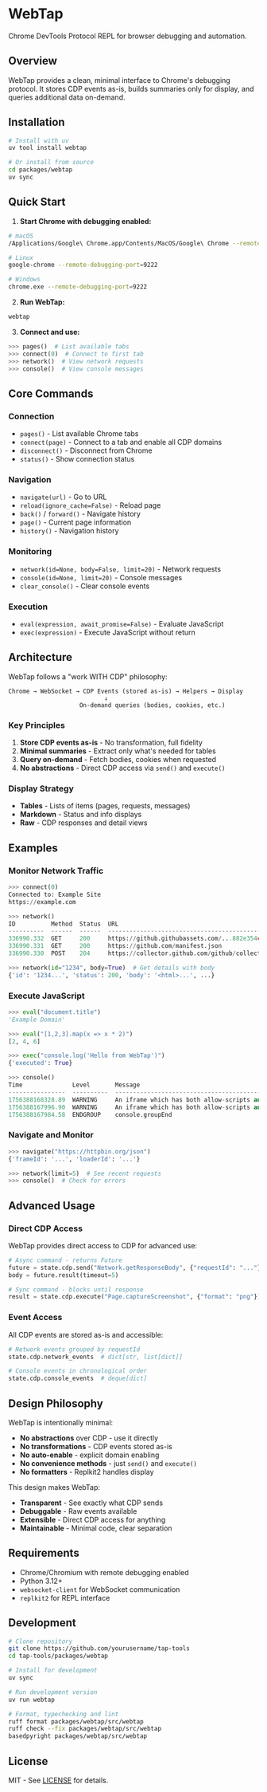 # WebTap

Chrome DevTools Protocol REPL for browser debugging and automation.

## Overview

WebTap provides a clean, minimal interface to Chrome's debugging protocol. It stores CDP events as-is, builds summaries only for display, and queries additional data on-demand.

## Installation

```bash
# Install with uv
uv tool install webtap

# Or install from source
cd packages/webtap
uv sync
```

## Quick Start

1. **Start Chrome with debugging enabled:**
```bash
# macOS
/Applications/Google\ Chrome.app/Contents/MacOS/Google\ Chrome --remote-debugging-port=9222

# Linux
google-chrome --remote-debugging-port=9222

# Windows
chrome.exe --remote-debugging-port=9222
```

2. **Run WebTap:**
```bash
webtap
```

3. **Connect and use:**
```python
>>> pages()  # List available tabs
>>> connect(0)  # Connect to first tab
>>> network()  # View network requests
>>> console()  # View console messages
```

## Core Commands

### Connection
- `pages()` - List available Chrome tabs
- `connect(page)` - Connect to a tab and enable all CDP domains
- `disconnect()` - Disconnect from Chrome
- `status()` - Show connection status

### Navigation
- `navigate(url)` - Go to URL
- `reload(ignore_cache=False)` - Reload page
- `back()` / `forward()` - Navigate history
- `page()` - Current page information
- `history()` - Navigation history

### Monitoring
- `network(id=None, body=False, limit=20)` - Network requests
- `console(id=None, limit=20)` - Console messages
- `clear_console()` - Clear console events

### Execution
- `eval(expression, await_promise=False)` - Evaluate JavaScript
- `exec(expression)` - Execute JavaScript without return

## Architecture

WebTap follows a "work WITH CDP" philosophy:

```
Chrome → WebSocket → CDP Events (stored as-is) → Helpers → Display
                           ↓
                    On-demand queries (bodies, cookies, etc.)
```

### Key Principles

1. **Store CDP events as-is** - No transformation, full fidelity
2. **Minimal summaries** - Extract only what's needed for tables
3. **Query on-demand** - Fetch bodies, cookies when requested
4. **No abstractions** - Direct CDP access via `send()` and `execute()`

### Display Strategy

- **Tables** - Lists of items (pages, requests, messages)
- **Markdown** - Status and info displays
- **Raw** - CDP responses and detail views

## Examples

### Monitor Network Traffic
```python
>>> connect(0)
Connected to: Example Site
https://example.com

>>> network()
ID          Method  Status  URL                                                 Type        Size
----------  ------  ------  --------------------------------------------------  ----------  ------
336990.332  GET     200     https://github.githubassets.com/...882e354c005.png  Other       -
336990.331  GET     200     https://github.com/manifest.json                    Manifest    -
336990.330  POST    204     https://collector.github.com/github/collect         Ping        456

>>> network(id="1234", body=True)  # Get details with body
{'id': '1234...', 'status': 200, 'body': '<html>...', ...}
```

### Execute JavaScript
```python
>>> eval("document.title")
'Example Domain'

>>> eval("[1,2,3].map(x => x * 2)")
[2, 4, 6]

>>> exec("console.log('Hello from WebTap')")
{'executed': True}

>>> console()
Time              Level       Message                                                                              Source
----------------  ----------  -----------------------------------------------------------------------------------  --------
1756388168328.89  WARNING     An iframe which has both allow-scripts and allow-same-origin for its sandbox att...  security
1756388167996.90  WARNING     An iframe which has both allow-scripts and allow-same-origin for its sandbox att...  security
1756388167984.58  ENDGROUP    console.groupEnd                                                                     console

```

### Navigate and Monitor
```python
>>> navigate("https://httpbin.org/json")
{'frameId': '...', 'loaderId': '...'}

>>> network(limit=5)  # See recent requests
>>> console()  # Check for errors
```

## Advanced Usage

### Direct CDP Access

WebTap provides direct access to CDP for advanced use:

```python
# Async command - returns Future
future = state.cdp.send("Network.getResponseBody", {"requestId": "..."})
body = future.result(timeout=5)

# Sync command - blocks until response
result = state.cdp.execute("Page.captureScreenshot", {"format": "png"})
```

### Event Access

All CDP events are stored as-is and accessible:

```python
# Network events grouped by requestId
state.cdp.network_events  # dict[str, list[dict]]

# Console events in chronological order  
state.cdp.console_events  # deque[dict]
```

## Design Philosophy

WebTap is intentionally minimal:

- **No abstractions** over CDP - use it directly
- **No transformations** - CDP events stored as-is
- **No auto-enable** - explicit domain enabling
- **No convenience methods** - just `send()` and `execute()`
- **No formatters** - Replkit2 handles display

This design makes WebTap:
- **Transparent** - See exactly what CDP sends
- **Debuggable** - Raw events available
- **Extensible** - Direct CDP access for anything
- **Maintainable** - Minimal code, clear separation

## Requirements

- Chrome/Chromium with remote debugging enabled
- Python 3.12+
- `websocket-client` for WebSocket communication
- `replkit2` for REPL interface

## Development

```bash
# Clone repository
git clone https://github.com/yourusername/tap-tools
cd tap-tools/packages/webtap

# Install for development
uv sync

# Run development version
uv run webtap

# Format, typechecking and lint
ruff format packages/webtap/src/webtap
ruff check --fix packages/webtap/src/webtap
basedpyright packages/webtap/src/webtap
```

## License

MIT - See [LICENSE](../../LICENSE) for details.